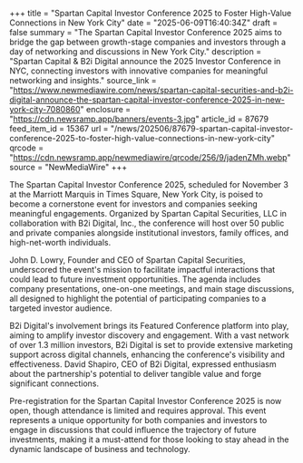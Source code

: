 +++
title = "Spartan Capital Investor Conference 2025 to Foster High-Value Connections in New York City"
date = "2025-06-09T16:40:34Z"
draft = false
summary = "The Spartan Capital Investor Conference 2025 aims to bridge the gap between growth-stage companies and investors through a day of networking and discussions in New York City."
description = "Spartan Capital & B2i Digital announce the 2025 Investor Conference in NYC, connecting investors with innovative companies for meaningful networking and insights."
source_link = "https://www.newmediawire.com/news/spartan-capital-securities-and-b2i-digital-announce-the-spartan-capital-investor-conference-2025-in-new-york-city-7080860"
enclosure = "https://cdn.newsramp.app/banners/events-3.jpg"
article_id = 87679
feed_item_id = 15367
url = "/news/202506/87679-spartan-capital-investor-conference-2025-to-foster-high-value-connections-in-new-york-city"
qrcode = "https://cdn.newsramp.app/newmediawire/qrcode/256/9/jadenZMh.webp"
source = "NewMediaWire"
+++

<p>The Spartan Capital Investor Conference 2025, scheduled for November 3 at the Marriott Marquis in Times Square, New York City, is poised to become a cornerstone event for investors and companies seeking meaningful engagements. Organized by Spartan Capital Securities, LLC in collaboration with B2i Digital, Inc., the conference will host over 50 public and private companies alongside institutional investors, family offices, and high-net-worth individuals.</p><p>John D. Lowry, Founder and CEO of Spartan Capital Securities, underscored the event's mission to facilitate impactful interactions that could lead to future investment opportunities. The agenda includes company presentations, one-on-one meetings, and main stage discussions, all designed to highlight the potential of participating companies to a targeted investor audience.</p><p>B2i Digital's involvement brings its Featured Conference platform into play, aiming to amplify investor discovery and engagement. With a vast network of over 1.3 million investors, B2i Digital is set to provide extensive marketing support across digital channels, enhancing the conference's visibility and effectiveness. David Shapiro, CEO of B2i Digital, expressed enthusiasm about the partnership's potential to deliver tangible value and forge significant connections.</p><p>Pre-registration for the Spartan Capital Investor Conference 2025 is now open, though attendance is limited and requires approval. This event represents a unique opportunity for both companies and investors to engage in discussions that could influence the trajectory of future investments, making it a must-attend for those looking to stay ahead in the dynamic landscape of business and technology.</p>